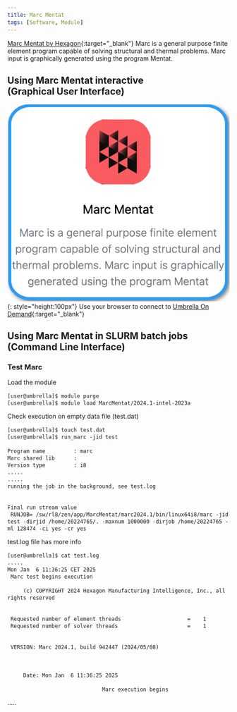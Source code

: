 ```yaml
---
title: Marc Mentat
tags: [Software, Module]
---
```


[Marc Mentat by Hexagon](https://hexagon.com/products/marc){:target="_blank"} Marc is a general purpose finite element program capable of solving structural and thermal problems. Marc input is graphically generated using the program Mentat.

## Using Marc Mentat interactive<br>(Graphical User Interface)

![Marc Mentat in Umbrella On Demdand](marcmentat-ood.png){: style="height:100px"}
Use your browser to connect to [Umbrella On Demand](https://hpc.tue.nl){:target="_blank"}

## Using Marc Mentat in SLURM batch jobs<br>(Command Line Interface)

### Test Marc

Load the module

```shell 
[user@umbrella]$ module purge
[user@umbrella]$ module load MarcMentat/2024.1-intel-2023a
```

Check execution on empty data file (test.dat)

```shell
[user@umbrella]$ touch test.dat
[user@umbrella]$ run_marc -jid test

Program name         : marc
Marc shared lib      : 
Version type         : i8
.....
.....
running the job in the background, see test.log

 
Final run stream value
 RUNJOB= /sw/rl8/zen/app/MarcMentat/marc2024.1/bin/linux64i8/marc -jid test -dirjid /home/20224765/. -maxnum 1000000 -dirjob /home/20224765 -ml 128474 -ci yes -cr yes
```

test.log file has more info

```shell
[user@umbrella]$ cat test.log
.....
Mon Jan  6 11:36:25 CET 2025
 Marc test begins execution

     (c) COPYRIGHT 2024 Hexagon Manufacturing Intelligence, Inc., all rights reserved


 Requested number of element threads                     =    1
 Requested number of solver threads                      =    1


 VERSION: Marc 2024.1, build 942447 (2024/05/08)



     Date: Mon Jan  6 11:36:25 2025

                              Marc execution begins
```
.....

